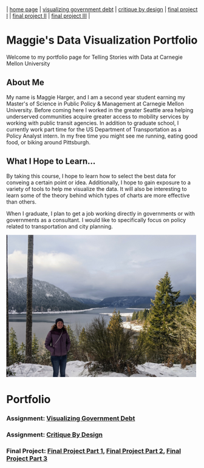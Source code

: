 | [home page](https://maggie0811.github.io/maggie_repository-/) | [visualizing government debt](visualizing_debt) | [critique by design](critique_by_design) | [final project I](final_project_1) | [final project II](final_project_2) | [final project III](final_project_3) |

# Maggie's Data Visualization Portfolio

Welcome to my portfolio page for Telling Stories with Data at Carnegie Mellon University

## About Me
My name is Maggie Harger, and I am a second year student earning my Master's of Science in Public Policy & Management at Carnegie Mellon University. Before coming here I worked in the greater Seattle area helping underserved communities acquire greater access to mobility services by working with public transit agencies. In addition to graduate school, I currently work part time for the US Department of Transportation as a Policy Analyst intern. In my free time you might see me running, eating good food, or biking around Pittsburgh.


## What I Hope to Learn...
By taking this course, I hope to learn how to select the best data for conveing a certain point or idea. Additionally, I hope to gain exposure to a variety of tools to help me visualize the data. It will also be interesting to learn some of the theory behind which types of charts are more effective than others.

When I graduate, I plan to get a job working directly in governments or with governments as a consultant. I would like to specifically focus on policy related to transportation and city planning. 

<img src="https://raw.githubusercontent.com/maggie0811/maggie_repository-/main/PXL_20221221_224006532.jpg" alt="Image_Me" width="500"/>


# Portfolio

### Assignment: [Visualizing Government Debt](visualizing_debt)

### Assignment: [Critique By Design](critique_by_design)

### Final Project: [Final Project Part 1](final_project_1), [Final Project Part 2](final_project_2), [Final Project Part 3](final_project_3)
